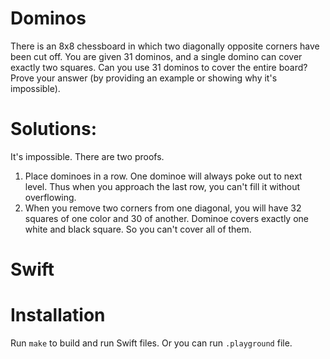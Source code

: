 # Dominos
There is an 8x8 chessboard in which two diagonally opposite corners have been cut off. You are given 31 dominos, and a single domino can cover exactly two squares. Can you use 31 dominos to cover the entire board? Prove your answer (by providing an example or showing why it's impossible).

# Solutions:
It's impossible. There are two proofs.  
1. Place dominoes in a row. One dominoe will always poke out to next level. Thus when you approach the last row, you can't fill it without overflowing.  
2. When you remove two corners from one diagonal, you will have 32 squares of one color and 30 of another. Dominoe covers exactly one white and black square. So you can't cover all of them.  

# Swift

# Installation
Run `make` to build and run Swift files. Or you can run `.playground` file.